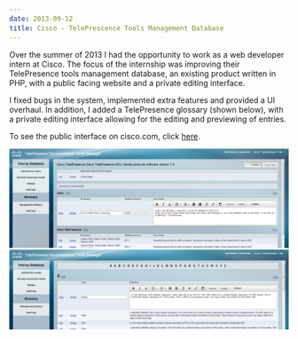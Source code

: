 ```yaml
---
date: 2013-09-12
title: Cisco - TelePrescence Tools Management Database
---
```


<BlogPostHeader />

Over the summer of 2013 I had the opportunity to work as a web developer intern at Cisco. The focus of the internship was improving their TelePresence tools management database, an existing product written in PHP, with a public facing website and a private editing interface.

I fixed bugs in the system, implemented extra features and provided a UI overhaul. In addition, I added a TelePresence glossary (shown below), with a private editing interface allowing for the editing and previewing of entries.

To see the public interface on cisco.com, click <a href="https://tp-tools-web01.cisco.com/start/">here</a>.

![Interop database](./images/tdtm-interop-edit.png)
![Glossary](./images/tdtm-glossary-edit.png)